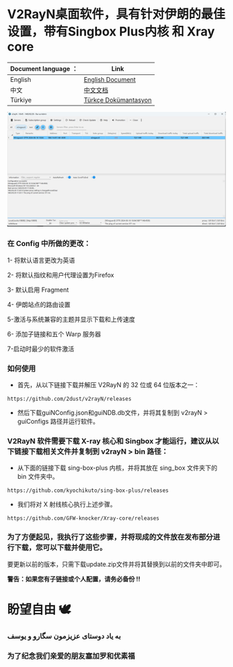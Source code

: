 # V2RayN桌面软件，具有针对伊朗的最佳设置，带有Singbox Plus内核 和 Xray core


|Document language ：|Link|
----|----
|English|<a href="./README_EN.md">English Document</a>|
|中文|<a href="./README_ZH.md">中文文档</a>|
|Türkiye|<a href="./README_TUR.md">Türkçe Dokümantasyon</a>|



![V2RaN](./images/V2RaN.jpg)

### 在 Config 中所做的更改：

1- 将默认语言更改为英语

2- 将默认指纹和用户代理设置为Firefox

3- 默认启用 Fragment

4- 伊朗站点的路由设置

5-激活与系统兼容的主题并显示下载和上传速度

6- 添加子链接和五个 Warp 服务器

7-启动时最少的软件激活


### 如何使用
 - 首先，从以下链接下载并解压 V2RayN 的 32 位或 64 位版本之一：

```
https://github.com/2dust/v2rayN/releases
```

 - 然后下载guiNConfig.json和guiNDB.db文件，并将其复制到 v2rayN > guiConfigs 路径并运行软件。



### V2RayN 软件需要下载 X-ray 核心和 Singbox 才能运行，建议从以下链接下载相关文件并复制到 v2rayN > bin 路径：


- 从下面的链接下载 sing-box-plus 内核，并将其放在 sing_box 文件夹下的 bin 文件夹中。


```
https://github.com/kyochikuto/sing-box-plus/releases
```

- 我们将对 X 射线核心执行上述步骤。


```
https://github.com/GFW-knocker/Xray-core/releases
```


### 为了方便起见，我执行了这些步骤，并将现成的文件放在发布部分进行下载，您可以下载并使用它。


要更新以前的版本，只需下载update.zip文件并将其替换到以前的文件夹中即可。

**警告：如果您有子链接或个人配置，请务必备份 !!**



# 盼望自由 🕊️

### به یاد دوستای عزیزمون سگارو و یوسف 
### 为了纪念我们亲爱的朋友塞加罗和优素福

